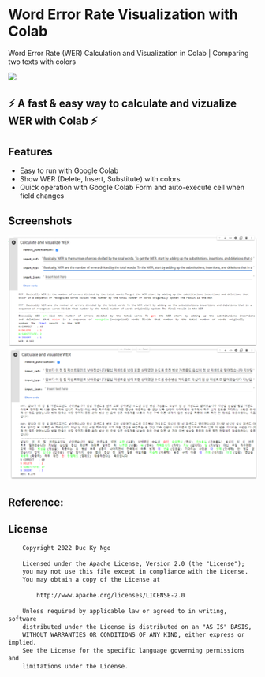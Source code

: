 # Word Error Rate Visualization with Colab
Word Error Rate (WER) Calculation and Visualization in Colab | Comparing two texts with colors

[<img src="https://camo.githubusercontent.com/84f0493939e0c4de4e6dbe113251b4bfb5353e57134ffd9fcab6b8714514d4d1/68747470733a2f2f636f6c61622e72657365617263682e676f6f676c652e636f6d2f6173736574732f636f6c61622d62616467652e737667">](https://colab.research.google.com/github/duckyngo/Word-Error-Rate-Visualization-with-Colab/blob/main/1.WER_Calculation_And_Visualization.ipynb)

:zap: A fast & easy way to calculate and vizualize WER with Colab :zap:
---
## Features
* Easy to run with Google Colab
* Show WER (Delete, Insert, Substitute) with colors
* Quick operation with Google Colab Form and auto-execute cell when field changes

## Screenshots

<p float="left">
    <img src="images/image2.png" width="640">
    <img src="images/image1.png" width="640">
</p>

## Reference:



## **License**
```
    Copyright 2022 Duc Ky Ngo
    
    Licensed under the Apache License, Version 2.0 (the "License");
    you may not use this file except in compliance with the License.
    You may obtain a copy of the License at
    
        http://www.apache.org/licenses/LICENSE-2.0
    
    Unless required by applicable law or agreed to in writing, software
    distributed under the License is distributed on an "AS IS" BASIS,
    WITHOUT WARRANTIES OR CONDITIONS OF ANY KIND, either express or implied.
    See the License for the specific language governing permissions and
    limitations under the License.
```
